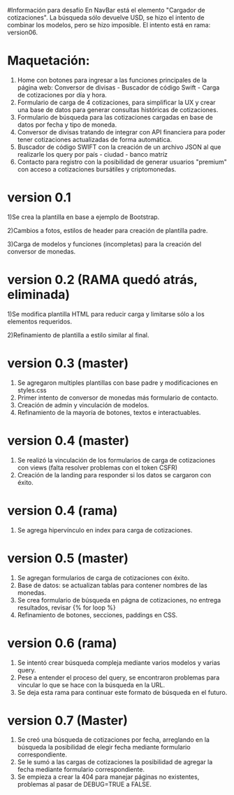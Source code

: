 #Información para desafío
En NavBar está el elemento "Cargador de cotizaciones".
La búsqueda sólo devuelve USD, se hizo el intento de combinar los modelos, pero se hizo imposible. El intento está en rama: version06.



# Maquetación:

1) Home con botones para ingresar a las funciones principales de la página web: Conversor de divisas - Buscador de código Swift - Carga de cotizaciones por día y hora.
2) Formulario de carga de 4 cotizaciones, para simplificar la UX y crear una base de datos para generar consultas históricas de cotizaciones.
3) Formulario de búsqueda para las cotizaciones cargadas en base de datos por fecha y tipo de moneda.
4) Conversor de divisas tratando de integrar con API financiera para poder tener cotizaciones actualizadas de forma automática.
5) Buscador de código SWIFT con la creación de un archivo JSON al que realizarle los query por país - ciudad - banco matríz
6) Contacto para registro con la posibilidad de generar usuarios "premium" con acceso a cotizaciones bursátiles y criptomonedas.

# version 0.1
1)Se crea la plantilla en base a ejemplo de Bootstrap.

2)Cambios a fotos, estilos de header para creación de plantilla padre.

3)Carga de modelos y funciones (incompletas) para la creación del conversor de monedas.

# version 0.2 (RAMA quedó atrás, eliminada)
1)Se modifica plantilla HTML para reducir carga y limitarse sólo a los elementos requeridos.

2)Refinamiento de plantilla a estilo similar al final.

# version 0.3 (master)
1) Se agregaron multiples plantillas con base padre y modificaciones en styles.css
2) Primer intento de conversor de monedas más formulario de contacto.
3) Creación de admin y vinculación de modelos.
4) Refinamiento de la mayoría de botones, textos e interactuables.

# version 0.4 (master)
1) Se realizó la vinculación de los formularios de carga de cotizaciones con views (falta resolver problemas con el token CSFR)
2) Creación de la landing para responder si los datos se cargaron con éxito.

# version 0.4 (rama)
1) Se agrega hipervínculo en index para carga de cotizaciones.

# version 0.5 (master)
1) Se agregan formularios de carga de cotizaciones con éxito.
2) Base de datos: se actualizan tablas para contener nombres de las monedas.
3) Se crea formulario de búsqueda en págna de cotizaciones, no entrega resultados, revisar {% for loop %}
4) Refinamiento de botones, secciones, paddings en CSS.

# version 0.6 (rama)
1) Se intentó crear búsqueda compleja mediante varios modelos y varias query.
2) Pese a entender el proceso del query, se encontraron problemas para vincular lo que se hace con la búsqueda en la URL.
3) Se deja esta rama para continuar este formato de búsqueda en el futuro.

# version 0.7 (Master)
1) Se creó una búsqueda de cotizaciones por fecha, arreglando en la búsqueda la posibilidad de elegir fecha mediante formulario correspondiente.
2) Se le sumó a las cargas de cotizaciones la posibilidad de agregar la fecha mediante formulario correspondiente.
3) Se empieza a crear la 404 para manejar páginas no existentes, problemas al pasar de DEBUG=TRUE a FALSE.
